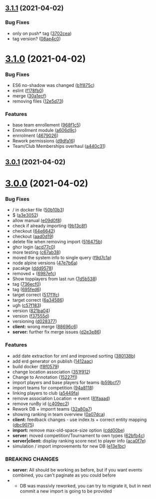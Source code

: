 ## [3.1.1](https://github.com/Badminton-Apps/core/compare/v3.1.0...v3.1.1) (2021-04-02)


### Bug Fixes

* only on push* tag ([3702cea](https://github.com/Badminton-Apps/core/commit/3702cea0b56a35c7ede974dccc8ab4805017278a))
* tag version? ([08ae4c0](https://github.com/Badminton-Apps/core/commit/08ae4c04921564081e9f6b8675bfc2a2cf440f5c))



# [3.1.0](https://github.com/Badminton-Apps/core/compare/v3.0.1...v3.1.0) (2021-04-02)


### Bug Fixes

* ES6 no-shadow was changed ([b1f875c](https://github.com/Badminton-Apps/core/commit/b1f875cf1c56864b22343fbfc0937e1acec15bc2))
* eslint ([f178fb0](https://github.com/Badminton-Apps/core/commit/f178fb07084e19b17d78553cf4a53ba4080a956c))
* merge ([30a1ecf](https://github.com/Badminton-Apps/core/commit/30a1ecf117f62def70d67753152d0ab745594c74))
* removing files ([12e5d73](https://github.com/Badminton-Apps/core/commit/12e5d734ff9d4f6e9148f225bbc3b185885697f3))


### Features

* base team enrollement ([968f1c5](https://github.com/Badminton-Apps/core/commit/968f1c5d419b2d27457c3c58c1888d0363575bf9))
* Ennrollment module ([a606d9c](https://github.com/Badminton-Apps/core/commit/a606d9c7e04e056bb80f56115f811b10b962e6b7))
* enrrolment ([4679026](https://github.com/Badminton-Apps/core/commit/4679026f4136afc1661acd159341efc414cfe930))
* Rework permissions ([d9dfa16](https://github.com/Badminton-Apps/core/commit/d9dfa16968bf462792c05c600906e1c13818d879))
* Team/Club Memberships overhaul ([a440c31](https://github.com/Badminton-Apps/core/commit/a440c31fc1e0824cffd25cf5ef3b097606bf6221))



## [3.0.1](https://github.com/Badminton-Apps/core/compare/v3.0.0...v3.0.1) (2021-04-02)



# [3.0.0](https://github.com/Badminton-Apps/core/compare/v2.0.0...v3.0.0) (2021-04-02)


### Bug Fixes

* / in docker file ([50b10b3](https://github.com/Badminton-Apps/core/commit/50b10b3d144f82e05ce5f5eb70a76b5aeba05055))
* $ ([a3e3052](https://github.com/Badminton-Apps/core/commit/a3e3052b606ed909dbcb0fc836d23cbeb8367857))
* allow manual ([e09d0f8](https://github.com/Badminton-Apps/core/commit/e09d0f8b0aa1f9c1eb9a1261eb2ea6529fe725b2))
* check if already importing ([9b13c8f](https://github.com/Badminton-Apps/core/commit/9b13c8f5be510372624f20bcdd41219727ad3182))
* checkout ([64e6642](https://github.com/Badminton-Apps/core/commit/64e6642c8a4fb0397fe182109a1d351ce36b2357))
* checkout ([aad0d19](https://github.com/Badminton-Apps/core/commit/aad0d199c642ba473e00105920943a7800db6d3f))
* delete file when removing import ([516475b](https://github.com/Badminton-Apps/core/commit/516475b8bc42b75cf6d86949c180b3130bccccac))
* ghcr login ([acd77c0](https://github.com/Badminton-Apps/core/commit/acd77c0679d89e09494e0c0594bbe16dab4f02e7))
* more testing ([c67ab38](https://github.com/Badminton-Apps/core/commit/c67ab38be3b9a67127b836ec8cfe15d9dce357e6))
* moved the system info to single query ([f9d7c1a](https://github.com/Badminton-Apps/core/commit/f9d7c1a6ab861abd3615abfd21123948b87d1e9f))
* node alpine versions ([47e7b6a](https://github.com/Badminton-Apps/core/commit/47e7b6a11564a985a5effd321de3ddbc59fa1b1f))
* pacakge ([ddd9578](https://github.com/Badminton-Apps/core/commit/ddd9578cc0810822f94e456d4e59f0f32e897c8f))
* removed + ([6987efc](https://github.com/Badminton-Apps/core/commit/6987efccd2a0e2771b443f81b945b8a9f3683ec9))
* Show topplayers from last run ([7d5b538](https://github.com/Badminton-Apps/core/commit/7d5b53896adfac4b713a0e358adb64e8a660f12c))
* tag ([736ecf0](https://github.com/Badminton-Apps/core/commit/736ecf0c627f8f158a247598226d1dd965b10482))
* tag ([695fed6](https://github.com/Badminton-Apps/core/commit/695fed66e777f15b665409e8c86bcb7e60524726))
* target correct ([517f1fc](https://github.com/Badminton-Apps/core/commit/517f1fc45ef29dea53abe490fdd8b2e55c1e9e35))
* target correct ([6a34586](https://github.com/Badminton-Apps/core/commit/6a34586ca5f982b57b1535a190f40f21558e6042))
* ugh ([c57f183](https://github.com/Badminton-Apps/core/commit/c57f183030c8726620b13d7bb32d34c73b85fd48))
* version ([821ba04](https://github.com/Badminton-Apps/core/commit/821ba04053aada0452ca16e5edd0fbb9795fad97))
* version ([f37555d](https://github.com/Badminton-Apps/core/commit/f37555d7c5ebc7eb09aa5eb31cf20b1ef08f2c6e))
* versioning ([d028377](https://github.com/Badminton-Apps/core/commit/d0283777d17a56f3e214e2184f9686722db497ad))
* **client:** wrong merge ([88696c6](https://github.com/Badminton-Apps/core/commit/88696c665dcd473ee3f021d993fb2f4eadd17357))
* **server:** further fix merge issues ([d2e3e86](https://github.com/Badminton-Apps/core/commit/d2e3e862e4971a0297f575656550855e3e723f95))


### Features

* add date extraction for xml and improved sorting ([380138b](https://github.com/Badminton-Apps/core/commit/380138b4492034993e7a97ce233777ebde819f6d))
* add erd generator on publish ([1412aac](https://github.com/Badminton-Apps/core/commit/1412aac64407caf3fc1a04c54fdb39d0c424cf82))
* build docker ([f8f0579](https://github.com/Badminton-Apps/core/commit/f8f0579ef45cfeaee1504871f176a7d7efc1c849))
* change location association ([351f912](https://github.com/Badminton-Apps/core/commit/351f91267023561f8559dc02a89cec5a8701a723))
* Change to Annotation ([15227f1](https://github.com/Badminton-Apps/core/commit/15227f1dd50ed8242a891d88d40bfdd28e8ace96))
* import players  and base players for teams ([b59bcf7](https://github.com/Badminton-Apps/core/commit/b59bcf772a56b76d80214abfe4963c37b992717d))
* import teams for competition ([94a8118](https://github.com/Badminton-Apps/core/commit/94a81184aa1aa0546b3a8ff5615f2d3124704dbe))
* linking players to club ([a5449fa](https://github.com/Badminton-Apps/core/commit/a5449fabd1410c0c91f675b3ef5a281c3ead7114))
* remove association Location -> event ([81faaad](https://github.com/Badminton-Apps/core/commit/81faaadd8da3539ff3d8c6e1606a6cb9949950fa))
* remove runBy id ([c409ec2](https://github.com/Badminton-Apps/core/commit/c409ec2f7382ce3f26871ca21829a104d99f7941))
* Rework DB + imporrt teams ([32a80a7](https://github.com/Badminton-Apps/core/commit/32a80a750bc4dd5f13b824dff715efd7796c615e))
* showing ranking in team overview ([0a07dca](https://github.com/Badminton-Apps/core/commit/0a07dca154b133a26ef2a0c9bbd8bb767ac938dd))
* **client:** feedback changes - use index.ts + correct entity mapping ([dbc9075](https://github.com/Badminton-Apps/core/commit/dbc90755be63474a40470493631e31490174f1b9))
* **import:** remove max-old-space-size option ([cdd00be](https://github.com/Badminton-Apps/core/commit/cdd00be9ed6b5bd571c56b4f11f9df7a650a5218))
* **server:** moved competition/Tournament to own types ([62bfb4c](https://github.com/Badminton-Apps/core/commit/62bfb4c0e63359fb71bcfe80efd20ca9300c397c))
* **server|client:** display ranking score next to player info ([aca0f7e](https://github.com/Badminton-Apps/core/commit/aca0f7e58d9cefc313bdae47de855b40c961127b))
* simulation / import improvements for new DB ([e13e1bc](https://github.com/Badminton-Apps/core/commit/e13e1bcbd9fedc90a0ebe3a849862bd49ae28367))


### BREAKING CHANGES

* **server:** All should be working as before, but if you want events combined, you can't paginate as you could before
* - DB was massivly reworked, you can try to migrate it, but in next commit a new import is going to be provided



